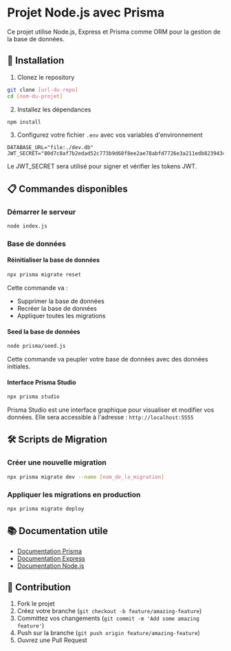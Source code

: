 # Projet Node.js avec Prisma

Ce projet utilise Node.js, Express et Prisma comme ORM pour la gestion de la base de données.

## 🚀 Installation

1. Clonez le repository
```bash
git clone [url-du-repo]
cd [nom-du-projet]
```

2. Installez les dépendances
```bash
npm install
```

3. Configurez votre fichier `.env` avec vos variables d'environnement
```env
DATABASE_URL="file:./dev.db"
JWT_SECRET="80d7c8af7b2edad52c773b9d68f8ee2ae78abfd7726e3a211edb82394341c23c44bb242bcfbdf3e85a5863edb99319a3c368e5e6b2dee563390f10982718bfed"
```
Le JWT_SECRET sera utilisé pour signer et vérifier les tokens JWT.


## 📋 Commandes disponibles

### Démarrer le serveur
```bash
node index.js
```

### Base de données

#### Réinitialiser la base de données
```bash
npx prisma migrate reset
```
Cette commande va :
- Supprimer la base de données
- Recréer la base de données
- Appliquer toutes les migrations

#### Seed la base de données
```bash
node prisma/seed.js
```
Cette commande va peupler votre base de données avec des données initiales.

#### Interface Prisma Studio
```bash
npx prisma studio
```
Prisma Studio est une interface graphique pour visualiser et modifier vos données. Elle sera accessible à l'adresse : `http://localhost:5555`

## 🛠 Scripts de Migration

### Créer une nouvelle migration
```bash
npx prisma migrate dev --name [nom_de_la_migration]
```

### Appliquer les migrations en production
```bash
npx prisma migrate deploy
```

## 📚 Documentation utile

- [Documentation Prisma](https://www.prisma.io/docs/)
- [Documentation Express](https://expressjs.com/fr/)
- [Documentation Node.js](https://nodejs.org/fr/docs/)

## 🤝 Contribution

1. Fork le projet
2. Créez votre branche (`git checkout -b feature/amazing-feature`)
3. Committez vos changements (`git commit -m 'Add some amazing feature'`)
4. Push sur la branche (`git push origin feature/amazing-feature`)
5. Ouvrez une Pull Request
